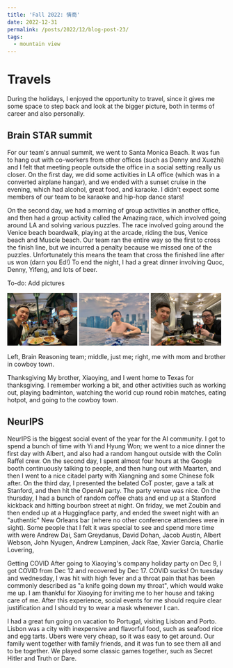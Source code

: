 ```yaml
---
title: 'Fall 2022: 情商'
date: 2022-12-31
permalink: /posts/2022/12/blog-post-23/
tags:
  - mountain view
---
```


# Travels

During the holidays, I enjoyed the opportunity to travel, since it gives me some space to step back and look at the bigger picture, both in terms of career and also personally.

## Brain STAR summit
For our team's annual summit, we went to Santa Monica Beach.
It was fun to hang out with co-workers from other offices (such as Denny and Xuezhi) and I felt that meeting people outside the office in a social setting really us closer.
On the first day, we did some activities in LA office (which was in a converted airplane hangar), and we ended with a sunset cruise in the evening, which had alcohol, great food, and karaoke. I didn't expect some members of our team to be karaoke and hip-hop dance stars!

On the second day, we had a morning of group activities in another office, and then had a group activity called the Amazing race, which involved going around LA and solving various puzzles. The race involved going around the Venice beach boardwalk, playing at the arcade, riding the bus, Venice beach and Muscle beach. Our team ran the entire way so the first to cross the finish line, but we incurred a penalty because we missed one of the puzzles. Unfortunately this means the team that cross the finished line after us won (darn you Ed!) To end the night, I had a great dinner involving Quoc, Denny, Yifeng, and lots of beer.

To-do: Add pictures

<img src='/images/IMG_5977.png' width="32%">
<img src='/images/IMG_6089.png' width="32%">
<img src='/images/IMG_6154.png' width="32%">

Left, Brain Reasoning team; middle, just me; right, me with mom and brother in cowboy town.

Thanksgiving
My brother, Xiaoying, and I went home to Texas for thanksgiving. I remember working a bit, and other activities such as working out, playing badminton, watching the world cup round robin matches, eating hotpot, and going to the cowboy town.

## NeurIPS
NeurIPS is the biggest social event of the year for the AI community.
I got to spend a bunch of time with Yi and Hyung Won; we went to a nice dinner the first day with Albert, and also had a random hangout outside with the Colin Raffel crew.
On the second day, I spent almost four hours at the Google booth continuously talking to people, and then hung out with Maarten, and then I went to a nice citadel party with Xiangning and some Chinese folk after.
On the third day, I presented the belated CoT poster, gave a talk at Stanford, and then hit the OpenAI party. The party venue was nice.
On the thursday, I had a bunch of random coffee chats and end up at a Stanford kickback and hitting bourbon street at night.
On friday, we met Zoubin and then ended up at a Huggingface party, and ended the sweet night with an "authentic" New Orleans bar (where no other conference attendees were in sight).
Some people that I felt it was special to see and spend more time with were Andrew Dai, Sam Greydanus, David Dohan, Jacob Austin, Albert Webson, John Nyugen, Andrew Lampinen, Jack Rae, Xavier Garcia, Charlie Lovering,

Getting COVID
After going to Xiaoying's company holiday party on Dec 9, I got COVID from Dec 12 and recovered by Dec 17. COVID sucks! On tuesday and wednesday, I was hit with high fever and a throat pain that has been commonly described as "a knife going down my throat", which would wake me up. I am thankful for Xiaoying for inviting me to her house and taking care of me. After this experience, social events for me should require clear justification and I should try to wear a mask whenever I can.

I had a great fun going on vacation to Portugal, visiting Lisbon and Porto.
Lisbon was a city with inexpensive and flavorful food, such as seafood rice and egg tarts. Ubers were very cheap, so it was easy to get around. 
Our family went together with family friends, and it was fun to see them all and to be together.
We played some classic games together, such as Secret Hitler and Truth or Dare.
